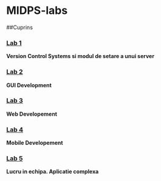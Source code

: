 # MIDPS-labs

##Cuprins

### [Lab 1](https://github.com/sarpediana/MIDPS/tree/master/Laborator1)
**Version Control Systems si modul de setare a unui server**

### [Lab 2](https://github.com/sarpediana/MIDPS/tree/master/Laborator2)
**GUI Development**

### [Lab 3](https://github.com/sarpediana/MIDPS/tree/master/Laborator3)
**Web Developement**

### [Lab 4](https://github.com/sarpediana/MIDPS/tree/master/Laborator4)
**Mobile Developement**

### [Lab 5](https://github.com/sarpediana/MIDPS/tree/master/Laborator5)
**Lucru in echipa. Aplicatie complexa**
